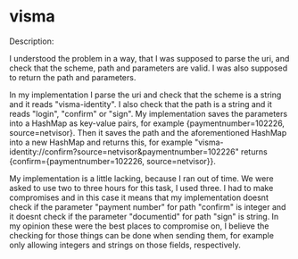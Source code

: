 # visma
Description:

I understood the problem in a way, that I was supposed to parse the uri, and check that the scheme, path and parameters are valid. I was also supposed to return the path and parameters.

In my implementation I parse the uri and check that the scheme is a string and it reads "visma-identity". I also check that the path is a string and it reads "login", "confirm" or "sign". My implementation saves the parameters into a HashMap as key-value pairs, for example {paymentnumber=102226, source=netvisor}. Then it saves the path and the aforementioned HashMap into a new HashMap and returns this, for example "visma-identity://confirm?source=netvisor&paymentnumber=102226" returns {confirm={paymentnumber=102226, source=netvisor}}. 

My implementation is a little lacking, because I ran out of time. We were asked to use two to three hours for this task, I used three. I had to make compromises and in this case it means that my implementation doesnt check if the parameter "payment number" for path "confirm" is integer and it doesnt check if the parameter "documentid" for path "sign" is string. In my opinion these were the best places to compromise on, I believe the checking for those things can be done when sending them, for example only allowing integers and strings on those fields, respectively.
